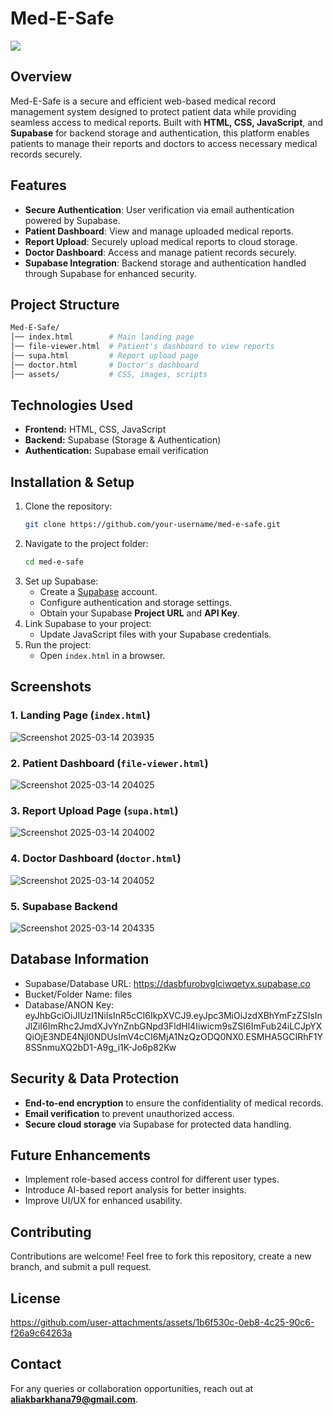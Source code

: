 # Med-E-Safe

<img src="https://images-wixmp-ed30a86b8c4ca887773594c2.wixmp.com/f/12cbe8a4-f55c-4b40-85bb-d8e1405e7b84/dgf7bs9-91a4de96-bb76-4a9c-8893-f8bb759fc027.gif?token=eyJ0eXAiOiJKV1QiLCJhbGciOiJIUzI1NiJ9.eyJzdWIiOiJ1cm46YXBwOjdlMGQxODg5ODIyNjQzNzNhNWYwZDQxNWVhMGQyNmUwIiwiaXNzIjoidXJuOmFwcDo3ZTBkMTg4OTgyMjY0MzczYTVmMGQ0MTVlYTBkMjZlMCIsIm9iaiI6W1t7InBhdGgiOiJcL2ZcLzEyY2JlOGE0LWY1NWMtNGI0MC04NWJiLWQ4ZTE0MDVlN2I4NFwvZGdmN2JzOS05MWE0ZGU5Ni1iYjc2LTRhOWMtODg5My1mOGJiNzU5ZmMwMjcuZ2lmIn1dXSwiYXVkIjpbInVybjpzZXJ2aWNlOmZpbGUuZG93bmxvYWQiXX0.6eP1xsyPRLor7OWLZwpelEwK2qLxCYAX0bjozXJL9OM" />

## Overview
Med-E-Safe is a secure and efficient web-based medical record management system designed to protect patient data while providing seamless access to medical reports. Built with **HTML, CSS, JavaScript**, and **Supabase** for backend storage and authentication, this platform enables patients to manage their reports and doctors to access necessary medical records securely.

## Features
- **Secure Authentication**: User verification via email authentication powered by Supabase.
- **Patient Dashboard**: View and manage uploaded medical reports.
- **Report Upload**: Securely upload medical reports to cloud storage.
- **Doctor Dashboard**: Access and manage patient records securely.
- **Supabase Integration**: Backend storage and authentication handled through Supabase for enhanced security.

## Project Structure
```bash
Med-E-Safe/
│── index.html        # Main landing page
│── file-viewer.html  # Patient's dashboard to view reports
│── supa.html         # Report upload page
│── doctor.html       # Doctor's dashboard
│── assets/           # CSS, images, scripts
```

## Technologies Used
- **Frontend:** HTML, CSS, JavaScript
- **Backend:** Supabase (Storage & Authentication)
- **Authentication:** Supabase email verification

## Installation & Setup
1. Clone the repository:
   ```sh
   git clone https://github.com/your-username/med-e-safe.git
   ```
2. Navigate to the project folder:
   ```sh
   cd med-e-safe
   ```
3. Set up Supabase:
   - Create a [Supabase](https://supabase.com/) account.
   - Configure authentication and storage settings.
   - Obtain your Supabase **Project URL** and **API Key**.
4. Link Supabase to your project:
   - Update JavaScript files with your Supabase credentials.
5. Run the project:
   - Open `index.html` in a browser.

## Screenshots
### 1. Landing Page (`index.html`)

![Screenshot 2025-03-14 203935](https://github.com/user-attachments/assets/5a324388-74da-4b19-9c59-aa4f671daecb)


### 2. Patient Dashboard (`file-viewer.html`)

![Screenshot 2025-03-14 204025](https://github.com/user-attachments/assets/3731aac0-ea02-4e7a-a635-31a1f7725256)

### 3. Report Upload Page (`supa.html`)

![Screenshot 2025-03-14 204002](https://github.com/user-attachments/assets/4466173a-87cd-4740-a4e7-ec304d878d03)

### 4. Doctor Dashboard (`doctor.html`)

![Screenshot 2025-03-14 204052](https://github.com/user-attachments/assets/c1710f11-c2fb-4d01-a70f-cc794e27ae35)


### 5. Supabase Backend

![Screenshot 2025-03-14 204335](https://github.com/user-attachments/assets/939c66e7-d14e-483e-ae9f-d1e7cbb09acb)

## Database Information

- Supabase/Database URL: https://dasbfurobvglciwqetyx.supabase.co
- Bucket/Folder Name: files
- Database/ANON Key: eyJhbGciOiJIUzI1NiIsInR5cCI6IkpXVCJ9.eyJpc3MiOiJzdXBhYmFzZSIsInJlZiI6ImRhc2JmdXJvYnZnbGNpd3FldHl4Iiwicm9sZSI6ImFub24iLCJpYXQiOjE3NDE4NjI0NDUsImV4cCI6MjA1NzQzODQ0NX0.ESMHA5GCIRhF1Y8SSnmuXQ2bD1-A9g_i1K-Jo6p82Kw


## Security & Data Protection
- **End-to-end encryption** to ensure the confidentiality of medical records.
- **Email verification** to prevent unauthorized access.
- **Secure cloud storage** via Supabase for protected data handling.

## Future Enhancements
- Implement role-based access control for different user types.
- Introduce AI-based report analysis for better insights.
- Improve UI/UX for enhanced usability.

## Contributing
Contributions are welcome! Feel free to fork this repository, create a new branch, and submit a pull request.

## License

https://github.com/user-attachments/assets/1b6f530c-0eb8-4c25-90c6-f26a9c64263a


## Contact
For any queries or collaboration opportunities, reach out at **aliakbarkhana79@gmail.com**.

